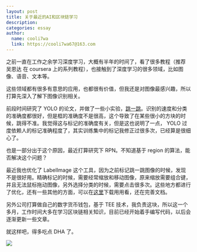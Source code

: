 ```yaml
---
layout: post
title: 关于最近的AI和区块链学习
description:
categories: essay
author:
  name: cooli7wa
  link: https://cooli7wa67@163.com
---
```

之前一直在工作之余学习深度学习，大概有半年的时间了，看了很多教程（推荐 吴恩达 在 coursera 上的系列教程），也接触到了深度学习的很多领域，比如图像、语音、文本等。

这些领域都有很多有意思的应用，也都很有价值，但我还是对图像最感兴趣，所以打算先深入了解下图像识别相关。

前段时间研究了 YOLO 的论文，并做了一些小实验，[跳一跳](http://cooli7wa.com//2018/07/03/%E7%94%A8yolo%E6%9D%A5%E7%8E%A9%E8%B7%B3%E4%B8%80%E8%B7%B3/)。识别的速度和分类的准确度都很好，但是框的准确度不是很高，这个导致了在某些很小的方块的时候，跳得不准。我觉得这与标记的准确度有关，但是这也说明了一点， YOLO 过度依赖人的标记准确程度了，其实训练集中的标记我修正过很多次，已经算是很细心了。

也是一部分出于这个原因，最近打算研究下 RPN。不知道基于 region 的算法，能否解决这个问题？

最近我也优化了 LabelImage 这个工具，因为之前标记跳一跳图像的时候，发现不是很好用。精确标记的时候，需要经常缩放和移动图像，原来缩放需要组合键，并且无法鼠标拖动图像，另外选择分类的时候，需要点击很多次。这些地方都进行了优化，还有一些其他的方面，可以在[这里](https://github.com/cooli7wa/labelImg)下载用用看，还在完善文档。

另外公司打算做自己的数字货币钱包，基于 TEE 技术，我负责这块，所以这一个多月，工作时间大多在学习区块链相关知识，目前已经开始着手编写代码，以后会逐渐更新一些文章。

就这样吧，得多吃点 DHA 了。

![]({{site.baseurl}}/images/md/brain_bang.jpg)<script type="text/javascript" src="https://cdn.mathjax.org/mathjax/latest/MathJax.js?config=default"></script>

